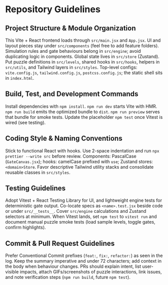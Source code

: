 # Repository Guidelines

## Project Structure & Module Organization
This Vite + React frontend loads through `src/main.jsx` and `App.jsx`. UI and layout pieces stay under `src/components` (feel free to add feature folders). Simulation rules and gate behaviours belong in `src/engine`; avoid duplicating logic in components. Global state lives in `src/store` (Zustand). Put puzzle definitions in `src/levels`, shared hooks in `src/hooks`, helpers in `src/utils`, and Tailwind layers in `src/styles`. Top-level configs: `vite.config.js`, `tailwind.config.js`, `postcss.config.js`; the static shell sits in `index.html`.

## Build, Test, and Development Commands
Install dependencies with `npm install`. `npm run dev` starts Vite with HMR. `npm run build` emits the optimized bundle to `dist`. `npm run preview` serves that bundle for smoke tests. Update the placeholder `npm test` once Vitest is wired (see testing).

## Coding Style & Naming Conventions
Stick to functional React with hooks. Use 2-space indentation and run `npx prettier --write src` before review. Components: PascalCase (`GateCanvas.jsx`); hooks: camelCase prefixed with `use`; Zustand stores: `<domain>Store`. Favor descriptive Tailwind utility stacks and consolidate reusable classes in `src/styles`.

## Testing Guidelines
Adopt Vitest + React Testing Library for UI, and lightweight engine tests for deterministic gate output. Co-locate specs as `<name>.test.jsx` beside code or under `src/__tests__`. Cover `src/engine` calculations and Zustand selectors at minimum. When Vitest lands, set `npm test` to `vitest run` and document manual puzzle smoke tests (load sample levels, toggle gates, confirm highlights).

## Commit & Pull Request Guidelines
Prefer Conventional Commit prefixes (`feat:`, `fix:`, `refactor:`) as seen in the log. Keep the summary imperative and under 72 characters; add context in the body when behaviour changes. PRs should explain intent, list user-visible impacts, attach GIFs/screenshots of puzzle interactions, link issues, and note verification steps (`npm run build`, future `npm test`).
